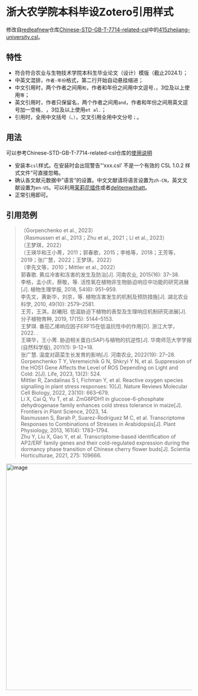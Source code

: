 # 浙大农学院本科毕设Zotero引用样式

修改自[redleafnew](https://github.com/redleafnew)仓库[Chinese-STD-GB-T-7714-related-csl](https://github.com/redleafnew/Chinese-STD-GB-T-7714-related-csl)中的[415zhejiang-university.csl](https://github.com/redleafnew/Chinese-STD-GB-T-7714-related-csl/blob/main/415zhejiang-university.csl)。

## 特性

* 符合符合农业与生物技术学院本科生毕业论文（设计）模版（截止2024.1）；
* 中英文混排，`作者-年份`格式，第二行开始自动悬挂缩进；
* 中文引用时，两个作者之间用`和`，作者和年份之间用中文逗号`，`，3位及以上使用`等`；
* 英文引用时，作者只保留名，两个作者之间用`and`，作者和年份之间用英文逗号加一空格`, `，3位及以上使用`et al.`；
* 引用时，全用中文括号`（`、`）`，交叉引用全用中文分号`；`。

## 用法
可以参考Chinese-STD-GB-T-7714-related-csl仓库的[使用说明](https://github.com/redleafnew/Chinese-STD-GB-T-7714-related-csl#%E5%A6%82%E4%BD%95%E4%BD%BF%E7%94%A8)

* 安装本`csl`样式。在安装时会出现警告“‘xxx.csl’ 不是一个有效的 CSL 1.0.2 样式文件“可直接忽略。
* 确认各文献元数据中”语言“的设置。中文文献请将语言设置为`zh-CN`，英文文献设置为`en-US`。可以利用[茉莉花插件](https://github.com/l0o0/jasminum/releases)或者[delitemwithatt](https://github.com/redleafnew/delitemwithatt)。
* 正常引用即可。

## 引用范例
> （Gorpenchenko et al., 2023）</br>
  （Rasmussen et al., 2013；Zhu et al., 2021；Li et al., 2023）</br>
  （王梦琪，2022）</br>
  （王瑛华和王小菁，2011；郭春歌，2015；李格等，2018；王芳等，2019；张广慧，2022；王梦琪，2022）</br>
  （李先文等，2010；Mittler et al., 2022）</br>
  郭春歌. 黄瓜冷害和冻害的发生及防治[J]. 河南农业, 2015(16): 37–38. </br>
  李格，孟小庆，蔡敬，等. 活性氧在植物非生物胁迫响应中功能的研究进展[J]. 植物生理学报, 2018, 54(6): 951–959. </br>
  李先文，黄新华，刘京，等. 植物冻害发生的机制及预防措施[J]. 湖北农业科学, 2010, 49(10): 2579–2581. </br>
  王芳，王淇，赵曦阳. 低温胁迫下植物的表型及生理响应机制研究进展[J]. 分子植物育种, 2019, 17(15): 5144–5153. </br>
  王梦琪. 番茄乙烯响应因子ERF15在低温抗性中的作用[D]. 浙江大学，2022. . </br>
  王瑛华，王小菁. 胁迫相关蛋白(SAP)与植物的抗逆性[J]. 华南师范大学学报(自然科学版), 2011(1): 9-12+18. </br>
  张广慧. 温度对蔬菜生长发育的影响[J]. 河南农业, 2022(19): 27–28. </br>
  Gorpenchenko T Y, Veremeichik G N, Shkryl Y N, et al. Suppression of the HOS1 Gene Affects the Level of ROS Depending on Light and Cold: 2[J]. Life, 2023, 13(2): 524. </br>
  Mittler R, Zandalinas S I, Fichman Y, et al. Reactive oxygen species signalling in plant stress responses: 10[J]. Nature Reviews Molecular Cell Biology, 2022, 23(10): 663–679. </br>
  Li X, Cai Q, Yu T, et al. ZmG6PDH1 in glucose-6-phosphate dehydrogenase family enhances cold stress tolerance in maize[J]. Frontiers in Plant Science, 2023, 14. </br>
  Rasmussen S, Barah P, Suarez-Rodriguez M C, et al. Transcriptome Responses to Combinations of Stresses in Arabidopsis[J]. Plant Physiology, 2013, 161(4): 1783–1794. </br>
  Zhu Y, Liu X, Gao Y, et al. Transcriptome-based identification of AP2/ERF family genes and their cold-regulated expression during the dormancy phase transition of Chinese cherry flower buds[J]. Scientia Horticulturae, 2021, 275: 109666. 

<img width="614" alt="image" src="https://github.com/ZhenHuangLab/ZJU-CAB-thesis-zotero-csl/assets/72512698/783e9504-a91d-45a2-9a80-b1ee6ea642cc">

